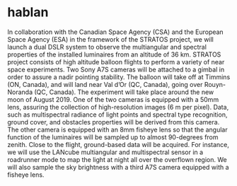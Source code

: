 # hablan
In collaboration with the Canadian Space Agency (CSA) and the European Space Agency (ESA) in the framework of the STRATOS project, we will launch a dual DSLR system to observe the multiangular and spectral properties of the installed luminaires from an altitude of 36 km. STRATOS project consists of high altitude balloon flights to perform a variety of near space experiments. Two Sony A7S cameras will be attached to a gimbal in order to assure a nadir pointing stability. The balloon will take off at Timmins (ON, Canada), and will land near Val d’Or (QC, Canada), going over Rouyn-Noranda (QC, Canada). The experiment will take place around the new moon of August 2019. One of the two cameras is equipped with a 50mm lens, assuring the collection of high-resolution images (6 m per pixel). Data, such as multispectral radiance of light points and spectral type recognition, ground cover, and obstacles properties will be derived from this camera. The other camera is equipped with an 8mm fisheye lens so that the angular function of the luminaires will be sampled up to almost 90-degrees from zenith. Close to the flight, ground-based data will be acquired. For instance, we will use the LANcube multiangular and multispectral sensor in a roadrunner mode to map the light at night all over the overflown region. We will also sample the sky brightness with a third A7S camera equipped with a fisheye lens. 
